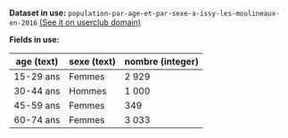 **Dataset in use:** `population-par-age-et-par-sexe-a-issy-les-moulineaux-en-2016` [(See it on userclub domain)](https://userclub.opendatasoft.com/explore/dataset/population-par-age-et-par-sexe-a-issy-les-moulineaux-en-2016/table/)

**Fields in use:** 

| age (text) | sexe (text) | nombre (integer) |
|---|---|---|
|15-29 ans|Femmes|2 929|
|30-44 ans|Hommes|1 000|
|45-59 ans|Femmes|349|
|60-74 ans|Femmes|3 033|